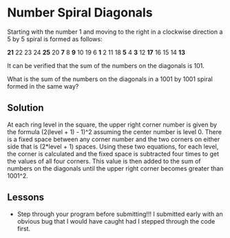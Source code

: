 # Number Spiral Diagonals

Starting with the number 1 and moving to the right in a clockwise direction a 
5 by 5 spiral is formed as follows:

**21** 22 23 24 **25**
20  **7**  8  **9** 10
19  6  **1**  2 11
18  **5**  4  **3** 12
**17** 16 15 14 **13**

It can be verified that the sum of the numbers on the diagonals is 101.

What is the sum of the numbers on the diagonals in a 1001 by 1001 spiral 
formed in the same way?


## Solution 


At each ring level in the square, the upper right corner number is given by
the formula (2(level + 1) - 1)^2 assuming the center number is level 0. There 
is a fixed space between any corner number and the two corners on either side 
that is (2*level + 1) spaces.  Using these two equations, for each level, the
corner is calculated and the fixed space is subtracted four times to get the
values of all four corners.  This value is then added to the sum of numbers 
on the diagonals until the upper right corner becomes greater than 1001^2.


## Lessons


* Step through your program before submitting!!! I submitted early with an 
    obvious bug that I would have caught had I stepped through the code first. 